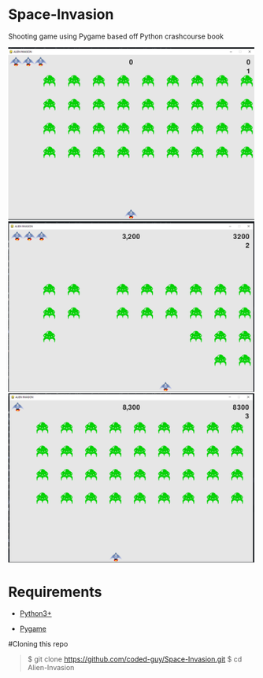 # Space-Invasion
Shooting game using Pygame based off Python crashcourse book



<img src = "images/screenshot 1.png" width = "500">
<img src = "images/screenshot 2.png" width = "500">
<img src = "images/screenshot 3.png" width = "500">

# Requirements
* [Python3+](https://www.python.org/downloads/)

* [Pygame](https://www.pygame.org/)


#Cloning this repo
> $ git clone https://github.com/coded-guy/Space-Invasion.git
> $ cd Alien-Invasion
